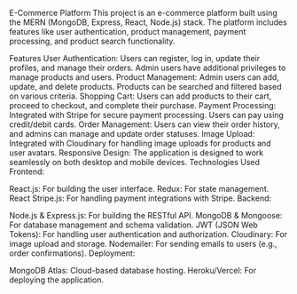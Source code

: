E-Commerce Platform
This project is an e-commerce platform built using the MERN (MongoDB, Express, React, Node.js) stack. The platform includes features like user authentication, product management, payment processing, and product search functionality.

Features
User Authentication: Users can register, log in, update their profiles, and manage their orders. Admin users have additional privileges to manage products and users.
Product Management: Admin users can add, update, and delete products. Products can be searched and filtered based on various criteria.
Shopping Cart: Users can add products to their cart, proceed to checkout, and complete their purchase.
Payment Processing: Integrated with Stripe for secure payment processing. Users can pay using credit/debit cards.
Order Management: Users can view their order history, and admins can manage and update order statuses.
Image Upload: Integrated with Cloudinary for handling image uploads for products and user avatars.
Responsive Design: The application is designed to work seamlessly on both desktop and mobile devices.
Technologies Used
Frontend:

React.js: For building the user interface.
Redux: For state management.
React Stripe.js: For handling payment integrations with Stripe.
Backend:

Node.js & Express.js: For building the RESTful API.
MongoDB & Mongoose: For database management and schema validation.
JWT (JSON Web Tokens): For handling user authentication and authorization.
Cloudinary: For image upload and storage.
Nodemailer: For sending emails to users (e.g., order confirmations).
Deployment:

MongoDB Atlas: Cloud-based database hosting.
Heroku/Vercel: For deploying the application.
